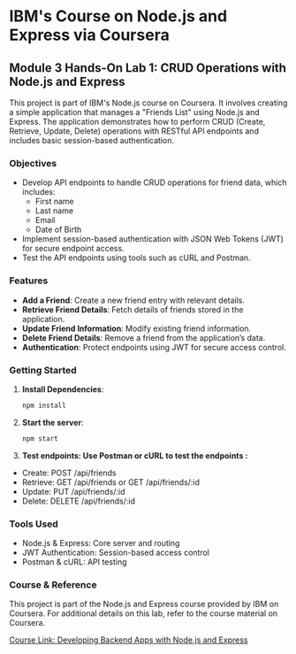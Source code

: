 # IBM's Course on Node.js and Express via Coursera

## Module 3 Hands-On Lab 1: CRUD Operations with Node.js and Express

This project is part of IBM's Node.js course on Coursera. It involves creating a simple application that manages a "Friends List" using Node.js and Express. The application demonstrates how to perform CRUD (Create, Retrieve, Update, Delete) operations with RESTful API endpoints and includes basic session-based authentication.

### Objectives

- Develop API endpoints to handle CRUD operations for friend data, which includes:
  - First name
  - Last name
  - Email
  - Date of Birth
- Implement session-based authentication with JSON Web Tokens (JWT) for secure endpoint access.
- Test the API endpoints using tools such as cURL and Postman.

### Features

- **Add a Friend**: Create a new friend entry with relevant details.
- **Retrieve Friend Details**: Fetch details of friends stored in the application.
- **Update Friend Information**: Modify existing friend information.
- **Delete Friend Details**: Remove a friend from the application’s data.
- **Authentication**: Protect endpoints using JWT for secure access control.

### Getting Started

1. **Install Dependencies**: 
   ```bash
   npm install
2. **Start the server**:
   ```bash
   npm start
3. **Test endpoints: Use Postman or cURL to test the endpoints :**
  - Create: POST /api/friends
  - Retrieve: GET /api/friends or GET /api/friends/:id
  - Update: PUT /api/friends/:id
  - Delete: DELETE /api/friends/:id

### Tools Used 
  - Node.js & Express: Core server and routing
  - JWT Authentication: Session-based access control
  - Postman & cURL: API testing

### Course & Reference
This project is part of the Node.js and Express course provided by IBM on Coursera. For additional details on this lab, refer to the course material on Coursera.

[Course Link: Developing Backend Apps with Node.js and Express](https://www.coursera.org/learn/developing-backend-apps-with-nodejs-and-express/ungradedLti/72TmD/hands-on-lab-crud-operations-with-node-js-and-express)
